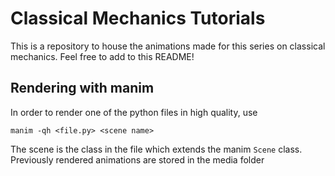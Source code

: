 # Classical Mechanics Tutorials

This is a repository to house the animations made for this series on classical mechanics. Feel free to add to this README!

## Rendering with manim

In order to render one of the python files in high quality, use

`manim -qh <file.py> <scene name>`

The scene is the class in the file which extends the manim `Scene` class. Previously rendered animations are stored in the media folder